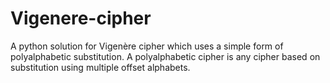 # Vigenere-cipher
A python solution for  Vigenère cipher which  uses a simple form of polyalphabetic substitution. A polyalphabetic cipher is any cipher based on substitution using multiple offset alphabets.

